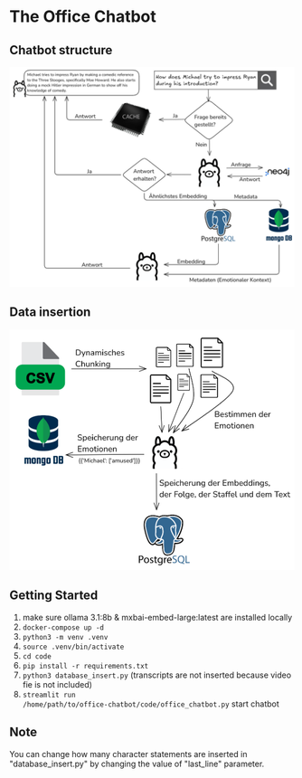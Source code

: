 # The Office Chatbot
## Chatbot structure
![Alt-Text](images/chatbot_structure.png)

## Data insertion
![Alt-Text](images/insertData.png)

## Getting Started
1. make sure ollama 3.1:8b & mxbai-embed-large:latest are installed locally
2. <code>docker-compose up -d</code> 
3. <code>python3 -m venv .venv </code>
4. <code>source .venv/bin/activate</code>
5. <code>cd code </code> 
6. <code>pip install -r requirements.txt </code>
7. <code>python3 database_insert.py</code> (transcripts are not inserted because video fie is not included)
8. <code>streamlit run /home/path/to/office-chatbot/code/office_chatbot.py</code> start chatbot

## Note
You can change how many character statements are inserted in "database_insert.py" by changing the value of "last_line" parameter.